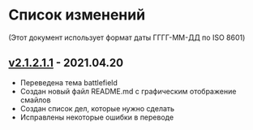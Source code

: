 # Список изменений
(Этот документ использует формат даты ГГГГ-ММ-ДД по ISO 8601)

## [v2.1.2.1.1] - 2021.04.20
* Переведена тема battlefield
* Создан новый файл README.md с графическим отображение смайлов
* Создан список дел, которые нужно сделать
* Исправлены некоторые ошибки в переводе

[v2.1.2.1.1]: https://github.com/Daosp/pesterchum-Dpeta-rus/releases/tag/v2.1.2.1.1